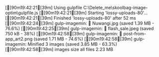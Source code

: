 [[90m19:42:21[39m] Using gulpfile C:\Delete_me\skoolbag-image-optim\gulpfile.js
[[90m19:42:21[39m] Starting 'lossy-uploads-80'...
[[90m19:42:21[39m] Finished 'lossy-uploads-80' after 52 ms
[[90m19:42:24[39m] gulp-imagemin: ✔ Nuwangi.jpg (saved 1.39 MB - 76.6%)
[[90m19:42:25[39m] gulp-imagemin: ✔ flash_sale.jpeg (saved 750 kB - 38%)
[[90m19:42:58[39m] gulp-imagemin: ✔ post-from-app_art2.png (saved 1.71 MB - 74.6%)
[[90m19:42:58[39m] gulp-imagemin: Minified 3 images (saved 3.85 MB - 63.3%)
[[90m19:42:58[39m] images size all files 2.23 MB
